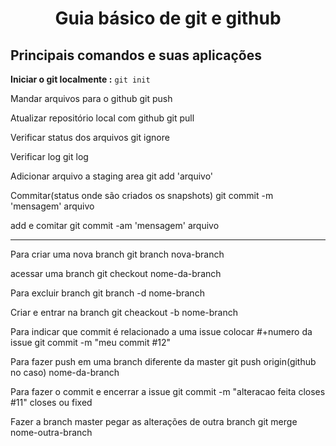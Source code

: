 # <center>Guia básico de git e github</center>

## Principais comandos e suas aplicações


**Iniciar o git localmente :**
<code>git init</code>



Mandar arquivos para o github
git push

Atualizar repositório local com github
git pull

Verificar status dos arquivos
git ignore

Verificar log
git log

Adicionar arquivo a staging area
git add 'arquivo'

Commitar(status onde são criados os snapshots)
git commit -m 'mensagem' arquivo

add e comitar
git commit -am 'mensagem' arquivo


-------------------------

Para criar uma nova branch
git branch nova-branch

acessar uma branch
git checkout nome-da-branch

Para excluir branch
git branch -d nome-branch

Criar e entrar na branch
git cheackout -b nome-branch

Para indicar que commit é relacionado a uma issue colocar #+numero da issue
git commit -m "meu commit #12"

Para fazer push em uma branch diferente da master
git push origin(github no caso) nome-da-branch

Para fazer o commit e encerrar a issue
git commit -m "alteracao feita closes #11"
closes ou fixed

Fazer a branch master pegar as alterações de outra branch
git merge nome-outra-branch